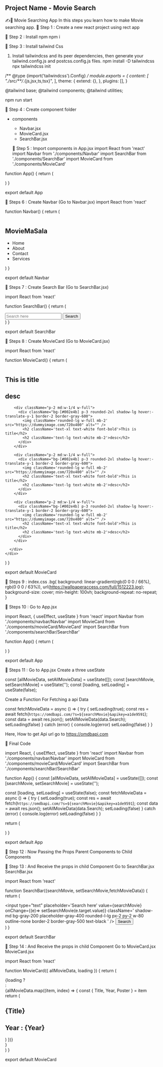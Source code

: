## Project Name - Movie Search

✍️👋 Movie Searching App
In this steps you learn how to make Movie searching app.
🔗 Step 1 : Create a new react project using rect app

🔗 Step 2 : Install npm
npm i

🔗 Step 3 : Install tailwind Css
1. Install tailwindcss and its peer dependencies, then generate your tailwind.config.js and postcss.config.js files.
npm install -D tailwindcss
npx tailwindcss init


/** @type {import('tailwindcss').Config} */
module.exports = {
  content: [
    "./src/**/*.{js,jsx,ts,tsx}",
  ],
  theme: {
    extend: {},
  },
  plugins: [],
}


@tailwind base;
@tailwind components;
@tailwind utilities;

npm run start


🔗 Step 4 : Create component folder
- components
  - Navbar.jsx
  - MovieCard.jsx
  - SearchBar.jsx

  🔗 Step 5 : Import components in App.jsx
  import React from 'react'
import Navbar from './components/Navbar'
import SearchBar from './components/SearchBar'
import MovieCard from './components/MovieCard'

function App() {
  return (
    <div>
      <Navbar />
      <SearchBar/>
      <MovieCard/>
    </div>
  )
}

export default App


🔗 Steps 6 : Create Navbar (Go to Navbar.jsx)
import React from 'react'

function Navbar() {
    return (
        <div className='main z-20 lg:flex md:flex flex-wrap justify-between items-center 
     px-4 bg-[#40407a] py-4 shadow-md sticky top-0'>
            <div className="left flex items-center space-x-3">
                <img className='w-10' src="https://movie-app-88kamal.vercel.app/clipart3105859.png" alt="" />
                <h2 className="logo font-bold text-2xl text-white text-center">MovieMaSala</h2>
            </div>
            <div className="right">
                <ul className='flex space-x-4 text-white justify-center'>
                    <li className='cursor-pointer'>Home</li>
                    <li className='cursor-pointer'>About</li>
                    <li className='cursor-pointer'>Contact</li>
                    <li className='cursor-pointer'>Services</li>
                </ul>
            </div>
        </div>
    )
}

export default Navbar


🔗 Steps 7 : Create Search Bar (Go to SearchBar.jsx)

import React from 'react'

function SearchBar() {
  return (
    <div>
      <div className="input flex justify-center  px-5 lg:px-0 py-5">
        <input
          type="text"
          placeholder='Search here'
          className=' shadow-md bg-gray-200 placeholder-gray-400 rounded-l-lg 
          px-2 py-2 w-80 outline-none border-2 border-gray-500 text-black ' 
        />
        <button
          className='bg-[#40407a] px-4 rounded-r-lg text-white shadow-md 
          border-b-2 border-r-2 border-t-2 border-gray-500 '>
          Search
        </button>
      </div>
    </div>
  )
}

export default SearchBar

🔗 Steps 8 : Create MovieCard (Go to MovieCard.jsx)

import React from 'react'

function MovieCard() {
  return (
    <div>
      <div className='flex flex-wrap px-4 lg:px-10 '>
        <div className="p-2 md:w-1/4 w-full">
          <div className="bg-[#002e4b] p-3 rounded-2xl shadow-lg hover:-translate-y-1 border-2 border-gray-600">
            <img className='rounded-lg w-full mb-2' src="https://dummyimage.com/720x400" alt="" />
            <h2 className='text-xl text-white font-bold'>This is title</h2>
            <h2 className='text-lg text-white mb-2'>desc</h2>
          </div>
        </div>

        <div className="p-2 md:w-1/4 w-full">
          <div className="bg-[#002e4b] p-3 rounded-2xl shadow-lg hover:-translate-y-1 border-2 border-gray-600">
            <img className='rounded-lg w-full mb-2' src="https://dummyimage.com/720x400" alt="" />
            <h2 className='text-xl text-white font-bold'>This is title</h2>
            <h2 className='text-lg text-white mb-2'>desc</h2>
          </div>
        </div>

        <div className="p-2 md:w-1/4 w-full">
          <div className="bg-[#002e4b] p-3 rounded-2xl shadow-lg hover:-translate-y-1 border-2 border-gray-600">
            <img className='rounded-lg w-full mb-2' src="https://dummyimage.com/720x400" alt="" />
            <h2 className='text-xl text-white font-bold'>This is title</h2>
            <h2 className='text-lg text-white mb-2'>desc</h2>
          </div>
        </div>

        <div className="p-2 md:w-1/4 w-full">
          <div className="bg-[#002e4b] p-3 rounded-2xl shadow-lg hover:-translate-y-1 border-2 border-gray-600">
            <img className='rounded-lg w-full mb-2' src="https://dummyimage.com/720x400" alt="" />
            <h2 className='text-xl text-white font-bold'>This is title</h2>
            <h2 className='text-lg text-white mb-2'>desc</h2>
          </div>
        </div>

      </div>
    </div>
  )
}

export default MovieCard

🔗 Steps 9 : index.css
.bg{
  background: linear-gradient(rgb(0 0 0 / 66%), rgb(0 0 0 / 63%)),
              url(https://wallpaperaccess.com/full/1512223.jpg);
  background-size: cover;
  min-height: 100vh;
  background-repeat: no-repeat;
}

🔗 Steps 10 : Go to App.jsx

import React, { useEffect, useState } from 'react'
import Navbar from './components/navbar/Navbar'
import MovieCard from './components/movieCard/MovieCard'
import SearchBar from './components/searchBar/SearchBar'

function App() {
  return (
    <div>
      <Navbar />
      <div className="bg">
        <SearchBar/>
        <MovieCard/>
      </div>
    </div>
  )
}

export default App

🔗 Steps 11 : Go to App.jsx
Create a three useState

const [allMovieData, setAllMovieData] = useState([]);
const [searchMovie, setSearchMovie] = useState('');
const [loading, setLoading] = useState(false);

Create a Function For Fetching a api Data

const fetchMovieData = async () => {
    try {
        setLoading(true);
        const res = await fetch(`https://omdbapi.com/?s=${searchMovie}&apikey=a1de9591`);
        const data = await res.json();
        setAllMovieData(data.Search);
        setLoading(false)
    } catch (error) {
        console.log(error)
        setLoading(false)
    }
}

Here, How to get Api url go to https://omdbapi.com

🔗 Final Code

import React, { useEffect, useState } from 'react'
import Navbar from './components/navbar/Navbar'
import MovieCard from './components/movieCard/MovieCard'
import SearchBar from './components/searchBar/SearchBar'

function App() {
  const [allMovieData, setAllMovieData] = useState([]);
  const [searchMovie, setSearchMovie] = useState('');
  
  const [loading, setLoading] = useState(false);
    const fetchMovieData = async () => {
    try {
        setLoading(true);
        const res = await fetch(`https://omdbapi.com/?s=${searchMovie}&apikey=a1de9591`);
        const data = await res.json();
        setAllMovieData(data.Search);
        setLoading(false)
    } catch (error) {
        console.log(error)
        setLoading(false)
    }
}

  return (
    <div>
      <Navbar />
      <div className="bg ">
        <SearchBar searchMovie={searchMovie} setSearchMovie={setSearchMovie} fetchMovieData={fetchMovieData} />
        <MovieCard allMovieData={allMovieData} loading={loading} />
      </div>
    </div>
  )
}

export default App


🔗 Step 12 : Now Passing the Props Parent Components to Child Components

🔗 Step 13 : And Receive the props in child Component Go to SearchBar.jsx
SearchBar.jsx

import React from 'react'

function SearchBar({searchMovie, setSearchMovie,fetchMovieData}) {
  return (
    <div>
      <div className="input flex justify-center  px-5 lg:px-0 py-5">
        <input
          type="text"
          placeholder='Search here'
          value={searchMovie}
          onChange={(e)=> setSearchMovie(e.target.value)}
          className=' shadow-md bg-gray-200 placeholder-gray-400 rounded-l-lg 
          px-2 py-2 w-80 outline-none border-2 border-gray-500 text-black ' 
        />
        <button
        onClick={fetchMovieData}
          className='bg-[#40407a] px-4 rounded-r-lg text-white shadow-md 
          border-b-2 border-r-2 border-t-2 border-gray-500 '>
          Search
        </button>
      </div>
    </div>
  )
}

export default SearchBar

🔗 Step 14 : And Receive the props in child Component Go to MovieCard.jsx
MovieCard.jsx

import React from 'react'

function MovieCard({ allMovieData, loading }) {
  return (
    <div>
      {loading ?
        <div className='flex justify-center '>
          <img className=' w-16 py-20' src="https://i.gifer.com/ZZ5H.gif" alt="" />
        </div>
        :
        <div className='flex flex-wrap px-4 lg:px-10 '>
          {allMovieData.map((item, index) => {
            const { Title, Year, Poster } = item
            return (
              <div key={index} className="p-2 md:w-1/4 w-full">
                <div className="bg-[#40407a] p-3 rounded-2xl shadow-lg hover:-translate-y-1 border-2 border-gray-200">
                  <img className='rounded-lg w-full h-full mb-2' src={Poster} alt="" />
                  <h2 className='text-xl text-white font-bold'>{Title}</h2>
                  <h2 className='text-lg text-white mb-2'>Year : {Year}</h2>
                </div>
              </div>
            )
          })}
        </div>
      }
    </div>
  )
}

export default MovieCard






